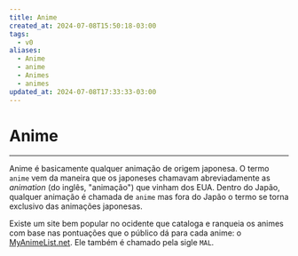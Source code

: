 ```yaml
---
title: Anime
created_at: 2024-07-08T15:50:18-03:00
tags:
  - v0
aliases:
  - Anime
  - anime
  - Animes
  - animes
updated_at: 2024-07-08T17:33:33-03:00
---
```

# Anime
---

Anime é basicamente qualquer animação de origem japonesa. O termo `anime` vem da maneira que os japoneses chamavam abreviadamente as _animation_ (do inglês, "animação") que vinham dos EUA. Dentro do Japão, qualquer animação é chamada de `anime` mas fora do Japão o termo se torna exclusivo das animações japonesas.

Existe um site bem popular no ocidente que cataloga e ranqueia os animes com base nas pontuações que o público dá para cada anime: o [MyAnimeList.net](https://myanimelist.net/). Ele também é chamado pela sigle `MAL`.